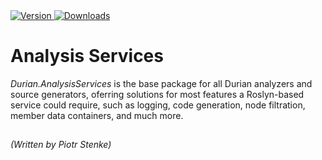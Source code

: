 <div align="left">
    <a href="https://www.nuget.org/packages/Durian.AnalysisServices">
        <img src="https://img.shields.io/nuget/v/Durian.AnalysisServices?color=seagreen&style=flat-square" alt="Version"/>
    </a>
    <a href="https://www.nuget.org/packages/Durian.AnalysisServices">
        <img src="https://img.shields.io/nuget/dt/Durian.AnalysisServices?color=blue&style=flat-square" alt="Downloads"/>
    </a> <br />
</div>

# Analysis Services

*Durian.AnalysisServices* is the base package for all Durian analyzers and source generators, oferring solutions for most features a Roslyn-based service could require, such as logging, code generation, node filtration, member data containers, and much more.

##

*\(Written by Piotr Stenke\)*